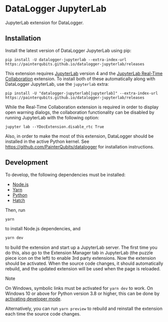 # DataLogger JupyterLab

JupyterLab extension for DataLogger.

## Installation

Install the latest version of DataLogger JupyterLab using pip:

```
pip install -U datalogger-jupyterlab --extra-index-url https://painterqubits.github.io/datalogger-jupyterlab/releases
```

This extension requires
[JupyterLab]
version 4 and the
[JupyterLab Real-Time Collaboration]
extension. To install both of these automatically along with DataLogger JupyterLab, use
the `jupyterlab` extra:

```
pip install -U "datalogger-jupyterlab[jupyterlab]" --extra-index-url https://painterqubits.github.io/datalogger-jupyterlab/releases
```

While the Real-Time Collaboration extension is required in order to display open warning
dialogs, the collaboration functionality can be disabled by running JupyterLab with the
following option:

```
jupyter lab --YDocExtension.disable_rtc True
```

Also, in order to make the most of this extension, DataLogger should be installed in the
active Python kernel. See https://github.com/PainterQubits/datalogger for installation
instructions.

[JupyterLab]: https://jupyterlab.readthedocs.io/en/stable/getting_started/installation.html
[JupyterLab Real-Time Collaboration]: https://jupyterlab-realtime-collaboration.readthedocs.io/en/latest/

## Development

To develop, the following dependencies must be installed:

- [Node.js](https://nodejs.org/en/download)
- [Yarn](https://yarnpkg.com/getting-started/install)
- [Python](https://www.python.org/downloads/)
- [Hatch](https://hatch.pypa.io/latest/install/)

Then, run

```bash
yarn
```

to install Node.js dependencies, and

```bash
yarn dev
```

to build the extension and start up a JupyterLab server. The first time you do this, also
go to the Extension Manager tab in JupyterLab (the puzzle piece icon on the left) to
enable 3rd party extensions. Now the extension should be activated. When the source code
changes, it should automatically rebuild, and the updated extension will be used when the
page is reloaded.

> [!NOTE]  
> On Windows, symbolic links must be activated for `yarn dev` to work. On Windows 10 or
> above for Python version 3.8 or higher, this can be done by
> [activating developer mode](https://learn.microsoft.com/en-us/windows/apps/get-started/enable-your-device-for-development).
>
> Alternatively, you can run `yarn preview` to rebuild and reinstall the extension each
> time the source code changes.
